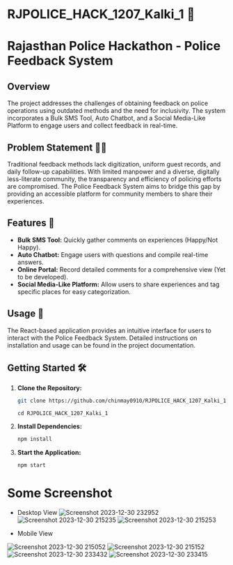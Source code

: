# RJPOLICE_HACK_1207_Kalki_1 📜
# Rajasthan Police Hackathon - Police Feedback System 

## Overview
The project addresses the challenges of obtaining feedback on police operations using outdated methods and the need for inclusivity. The system incorporates a Bulk SMS Tool, Auto Chatbot, and a Social Media-Like Platform to engage users and collect feedback in real-time.

## Problem Statement 🚨🎯
Traditional feedback methods lack digitization, uniform guest records, and daily follow-up capabilities. With limited manpower and a diverse, digitally less-literate community, the transparency and efficiency of policing efforts are compromised. The Police Feedback System aims to bridge this gap by providing an accessible platform for community members to share their experiences.

## Features 🌟
- **Bulk SMS Tool:** Quickly gather comments on experiences (Happy/Not Happy).
- **Auto Chatbot:** Engage users with questions and compile real-time answers.
- **Online Portal:** Record detailed comments for a comprehensive view (Yet to be developed).
- **Social Media-Like Platform:** Allow users to share experiences and tag specific places for easy categorization.

## Usage 🚀

The React-based application provides an intuitive interface for users to interact with the Police Feedback System. Detailed instructions on installation and usage can be found in the project documentation.

## Getting Started 🛠️

1. **Clone the Repository:**

    ```bash
    git clone https://github.com/chinmay0910/RJPOLICE_HACK_1207_Kalki_1.git
    ```
    ```
    cd RJPOLICE_HACK_1207_Kalki_1
    ```

2. **Install Dependencies:**

    ```bash
    npm install
    ```

3. **Start the Application:**

    ```bash
    npm start
    ```

# Some Screenshot
- Desktop View
![Screenshot 2023-12-30 232952](https://github.com/chinmay0910/RJPOLICE_HACK_1207_Kalki_1../public/assets/78205628/b724b722-a25c-48bb-b7fb-0202bce8e6fe)
![Screenshot 2023-12-30 215235](https://github.com/chinmay0910/RJPOLICE_HACK_1207_Kalki_1../public/assets/78205628/ab56d3bb-fd5b-4fd8-a133-e581454c79aa)
![Screenshot 2023-12-30 215253](https://github.com/chinmay0910/RJPOLICE_HACK_1207_Kalki_1../public/assets/78205628/5441e02d-3915-4d37-a5e8-b9650c8cc7be)

- Mobile View

![Screenshot 2023-12-30 215052](https://github.com/chinmay0910/RJPOLICE_HACK_1207_Kalki_1../public/assets/78205628/e309ee37-fef3-4885-ae6f-4fc09fadd8ce)
![Screenshot 2023-12-30 215152](https://github.com/chinmay0910/RJPOLICE_HACK_1207_Kalki_1../public/assets/78205628/70033c92-eeea-4865-9dbd-cda64325806d)
![Screenshot 2023-12-30 233432](https://github.com/chinmay0910/RJPOLICE_HACK_1207_Kalki_1../public/assets/78205628/4dfa6307-fb9f-4dd1-8340-d54c533ad258)
![Screenshot 2023-12-30 233415](https://github.com/chinmay0910/RJPOLICE_HACK_1207_Kalki_1../public/assets/78205628/39cfca8c-dd4e-4b27-8e05-b49a978d27bf)




